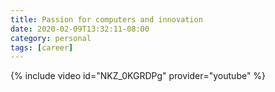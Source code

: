 ```yaml
---
title: Passion for computers and innovation
date: 2020-02-09T13:32:11-08:00
category: personal 
tags: [career] 
---
```


{% include video id="NKZ_0KGRDPg" provider="youtube" %}